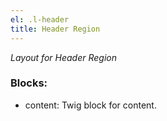 ```yaml
---
el: .l-header
title: Header Region
---
```

_Layout for Header Region_

### Blocks:
* content: Twig block for content.
